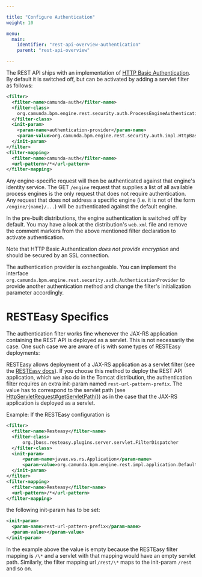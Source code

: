 ```yaml
---

title: "Configure Authentication"
weight: 10

menu:
  main:
    identifier: "rest-api-overview-authentication"
    parent: "rest-api-overview"

---
```


The REST API ships with an implementation of [HTTP Basic Authentication](http://en.wikipedia.org/wiki/Basic_access_authentication). By default it is switched off, but can be activated by adding a servlet filter as follows:

```xml
<filter>
  <filter-name>camunda-auth</filter-name>
  <filter-class>
    org.camunda.bpm.engine.rest.security.auth.ProcessEngineAuthenticationFilter
  </filter-class>
  <init-param>
    <param-name>authentication-provider</param-name>
    <param-value>org.camunda.bpm.engine.rest.security.auth.impl.HttpBasicAuthenticationProvider</param-value>
  </init-param>
</filter>
<filter-mapping>
  <filter-name>camunda-auth</filter-name>
  <url-pattern>/*</url-pattern>
</filter-mapping>
```

Any engine-specific request will then be authenticated against that engine's identity service. The GET `/engine` request that supplies a list of all available process engines is the only request that does not require authentication. Any request that does not address a specific engine (i.e. it is not of the form `/engine/{name}/...`) will be authenticated against the default engine.

In the pre-built distributions, the engine authentication is switched off by default. You may have a look at the distribution's `web.xml` file and remove the comment markers from the above mentioned filter declaration to activate authentication.

Note that HTTP Basic Authentication *does not provide encryption* and should be secured by an SSL connection.

The authentication provider is exchangeable. You can implement the interface `org.camunda.bpm.engine.rest.security.auth.AuthenticationProvider` to provide another authentication method and change the filter's initialization parameter accordingly.

# RESTEasy Specifics

The authentication filter works fine whenever the JAX-RS application containing the REST API is deployed as a servlet. This is not necessarily the case. One such case we are aware of is with some types of RESTEasy deployments:

RESTEasy allows deployment of a JAX-RS application as a servlet filter (see the [RESTEasy docs](http://docs.jboss.org/resteasy/docs/2.3.5.Final/userguide/html/Installation_Configuration.html#filter)). If you choose this method to deploy the REST API application, which we also do in the Tomcat distribution, the authentication filter requires an extra init-param named `rest-url-pattern-prefix`. The value has to correspond to the servlet path (see [HttpServletRequest#getServletPath()](http://docs.oracle.com/javaee/6/api/javax/servlet/http/HttpServletRequest.html#getServletPath%28%29)) as in the case that the JAX-RS application is deployed as a servlet.

Example: If the RESTEasy configuration is

```xml
<filter>
  <filter-name>Resteasy</filter-name>
  <filter-class>
      org.jboss.resteasy.plugins.server.servlet.FilterDispatcher
  </filter-class>
  <init-param>
      <param-name>javax.ws.rs.Application</param-name>
      <param-value>org.camunda.bpm.engine.rest.impl.application.DefaultApplication</param-value>
  </init-param>
</filter>
<filter-mapping>
  <filter-name>Resteasy</filter-name>
  <url-pattern>/*</url-pattern>
</filter-mapping>
```

the following init-param has to be set:

```xml
<init-param>
  <param-name>rest-url-pattern-prefix</param-name>
  <param-value></param-value>
</init-param>
```

In the example above the value is empty because the RESTEasy filter mapping is `/\*` and a servlet with that mapping would have an empty servlet path. Similarly, the filter mapping url `/rest/\*` maps to the init-param `/rest` and so on.
